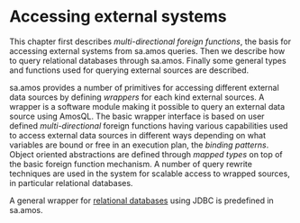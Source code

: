 # Accessing external systems

This chapter first describes *multi-directional foreign functions*,
the basis for accessing external systems from sa.amos queries. Then we
describe how to query relational databases through sa.amos. Finally
some general types and functions used for querying external sources
are described.

sa.amos provides a number of primitives for accessing different
external data sources by defining *wrappers* for each kind external
sources. A wrapper is a software module making it possible to query an
external data source using AmosQL. The basic wrapper interface is
based on user defined *multi-directional* foreign functions having
various capabilities used to access external data sources in different
ways depending on what variables are bound or free in an execution
plan, the *binding patterns*. Object oriented abstractions are defined
through *mapped types* on top of the basic foreign function
mechanism. A number of query rewrite techniques are used in the system
for scalable access to wrapped sources, in particular relational
databases.

A general wrapper for [relational databases](the-relational-database-wrapper.md) using JDBC is predefined in sa.amos.
